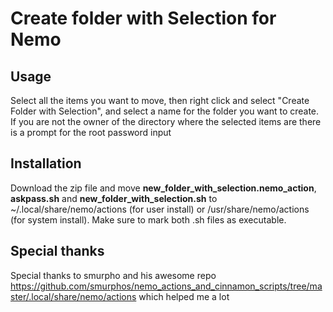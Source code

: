 # Create folder with Selection for Nemo
## Usage
  Select all the items you want to move, then right click and select "Create Folder with Selection", and select a name for the folder you want to create. If you are not the owner of the directory where the selected items are there is a prompt for the root password input 
  
## Installation
  Download the zip file and move __new_folder_with_selection.nemo_action__, __askpass.sh__ and __new_folder_with_selection.sh__ to ~/.local/share/nemo/actions (for user install) or /usr/share/nemo/actions (for system install). Make sure to mark both .sh files as executable.
  
## Special thanks
  Special thanks to smurpho and his awesome repo https://github.com/smurphos/nemo_actions_and_cinnamon_scripts/tree/master/.local/share/nemo/actions which helped me a lot
